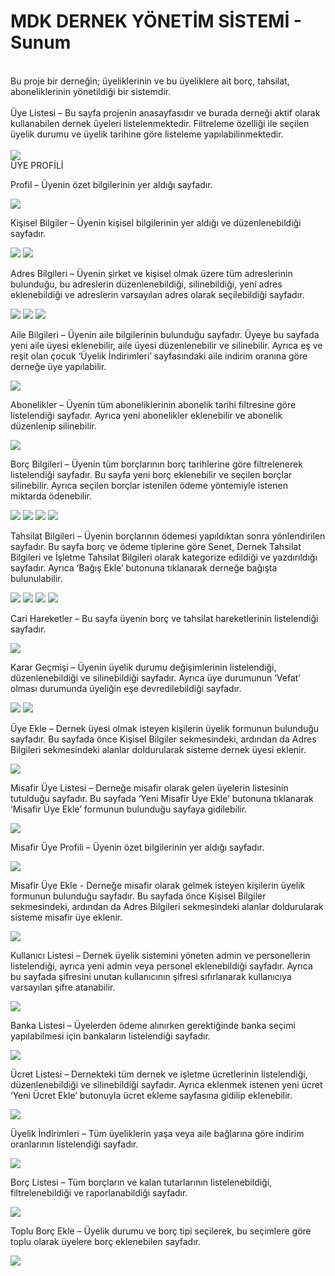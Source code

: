 # MDK DERNEK YÖNETİM SİSTEMİ - Sunum
<br/>
Bu proje bir derneğin; üyeliklerinin ve bu üyeliklere ait borç, tahsilat, aboneliklerinin yönetildiği bir sistemdir.
<br/>
<br/>
Üye Listesi – Bu sayfa projenin anasayfasıdır ve burada derneği aktif olarak kullanabilen dernek üyeleri listelenmektedir. Filtreleme özelliği ile seçilen üyelik durumu ve üyelik tarihine göre listeleme yapılabilinmektedir.
 <br/>
 <br/>
 <img src="https://github.com/gokhanoral/MDKAssociationManagement_Presentation/blob/main/MDK_Image/01_GetMemberList.png">
<br/>
ÜYE PROFİLİ

Profil – Üyenin özet bilgilerinin yer aldığı sayfadır.
  
  <img src="https://github.com/gokhanoral/MDKAssociationManagement_Presentation/blob/main/MDK_Image/02_UserProfile.png">
  
Kişisel Bilgiler – Üyenin kişisel bilgilerinin yer aldığı ve düzenlenebildiği sayfadır. 

  <img src="https://github.com/gokhanoral/MDKAssociationManagement_Presentation/blob/main/MDK_Image/03_PersonalInfo.png">

  <img src="https://github.com/gokhanoral/MDKAssociationManagement_Presentation/blob/main/MDK_Image/04_PersonalEdit.png">

Adres Bilgileri – Üyenin şirket ve kişisel olmak üzere tüm adreslerinin bulunduğu, bu adreslerin düzenlenebildiği, silinebildiği, yeni adres eklenebildiği ve adreslerin varsayılan adres olarak seçilebildiği sayfadır.
  
 <img src="https://github.com/gokhanoral/MDKAssociationManagement_Presentation/blob/main/MDK_Image/05_AddressInfo.png">
 <img src="https://github.com/gokhanoral/MDKAssociationManagement_Presentation/blob/main/MDK_Image/06_AddressEdit.png">
 <img src="https://github.com/gokhanoral/MDKAssociationManagement_Presentation/blob/main/MDK_Image/07_AddressDelete.png">

Aile Bilgileri – Üyenin aile bilgilerinin bulunduğu sayfadır. Üyeye bu sayfada yeni aile üyesi eklenebilir, aile üyesi düzenlenebilir ve silinebilir. Ayrıca eş ve reşit olan çocuk ‘Üyelik İndirimleri’ sayfasındaki aile indirim oranına göre derneğe üye yapılabilir. 

 <img src="https://github.com/gokhanoral/MDKAssociationManagement_Presentation/blob/main/MDK_Image/08_FamilyInfo.png">

Abonelikler – Üyenin tüm aboneliklerinin abonelik tarihi filtresine göre listelendiği sayfadır. Ayrıca yeni abonelikler eklenebilir ve abonelik düzenlenip silinebilir.
 
<img src="https://github.com/gokhanoral/MDKAssociationManagement_Presentation/blob/main/MDK_Image/09_SubsInfo.png">

Borç Bilgileri – Üyenin tüm borçlarının borç tarihlerine göre filtrelenerek listelendiği sayfadır. Bu sayfa yeni borç eklenebilir ve seçilen borçlar silinebilir. Ayrıca seçilen borçlar istenilen ödeme yöntemiyle istenen miktarda ödenebilir. 

 <img src="https://github.com/gokhanoral/MDKAssociationManagement_Presentation/blob/main/MDK_Image/10_DebtInfo.png">
 <img src="https://github.com/gokhanoral/MDKAssociationManagement_Presentation/blob/main/MDK_Image/11_DebtAdd.png">
 <img src="https://github.com/gokhanoral/MDKAssociationManagement_Presentation/blob/main/MDK_Image/12_DebtPayment.png">
 <img src="https://github.com/gokhanoral/MDKAssociationManagement_Presentation/blob/main/MDK_Image/13_DebtDelete.png">

Tahsilat Bilgileri – Üyenin borçlarının ödemesi yapıldıktan sonra yönlendirilen sayfadır. Bu sayfa borç ve ödeme tiplerine göre Senet, Dernek Tahsilat Bilgileri ve İşletme Tahsilat Bilgileri olarak kategorize edildiği ve yazdırıldığı sayfadır. Ayrıca ‘Bağış Ekle’ butonuna tıklanarak derneğe bağışta bulunulabilir.
 
<img src="https://github.com/gokhanoral/MDKAssociationManagement_Presentation/blob/main/MDK_Image/14_CollectionInfo.png">
<img src="https://github.com/gokhanoral/MDKAssociationManagement_Presentation/blob/main/MDK_Image/15_Senet.png">
<img src="https://github.com/gokhanoral/MDKAssociationManagement_Presentation/blob/main/MDK_Image/16_TahsilatMakbuzu.png">
<img src="https://github.com/gokhanoral/MDKAssociationManagement_Presentation/blob/main/MDK_Image/17_CurrentMovement.png">
 
Cari Hareketler – Bu sayfa üyenin borç ve tahsilat hareketlerinin listelendiği sayfadır.

<img src="https://github.com/gokhanoral/MDKAssociationManagement_Presentation/blob/main/MDK_Image/18_DecisionHistory.png">

Karar Geçmişi – Üyenin üyelik durumu değişimlerinin listelendiği, düzenlenebildiği ve silinebildiği sayfadır. Ayrıca üye durumunun ‘Vefat’ olması durumunda üyeliğin eşe devredilebildiği sayfadır.
   
<img src="https://github.com/gokhanoral/MDKAssociationManagement_Presentation/blob/main/MDK_Image/19_DecisionChange.png">
<img src="https://github.com/gokhanoral/MDKAssociationManagement_Presentation/blob/main/MDK_Image/20_DecisionEdit.png">

Üye Ekle – Dernek üyesi olmak isteyen kişilerin üyelik formunun bulunduğu sayfadır. Bu sayfada önce Kişisel Bilgiler sekmesindeki, ardından da Adres Bilgileri sekmesindeki alanlar doldurularak sisteme dernek üyesi eklenir. 

 <img src="https://github.com/gokhanoral/MDKAssociationManagement_Presentation/blob/main/MDK_Image/21_AddMember.png">
 
Misafir Üye Listesi – Derneğe misafir olarak gelen üyelerin listesinin tutulduğu sayfadır. Bu sayfada ‘Yeni Misafir Üye Ekle’ butonuna tıklanarak ‘Misafir Üye Ekle’ formunun bulunduğu sayfaya gidilebilir.

 <img src="https://github.com/gokhanoral/MDKAssociationManagement_Presentation/blob/main/MDK_Image/22_GuestMemberList.png">

Misafir Üye Profili – Üyenin özet bilgilerinin yer aldığı sayfadır.

<img src="https://github.com/gokhanoral/MDKAssociationManagement_Presentation/blob/main/MDK_Image/23_GuestProfile.png">

Misafir Üye Ekle - Derneğe misafir olarak gelmek isteyen kişilerin üyelik formunun bulunduğu sayfadır. Bu sayfada önce Kişisel Bilgiler sekmesindeki, ardından da Adres Bilgileri sekmesindeki alanlar doldurularak sisteme misafir üye eklenir. 
 
<img src="https://github.com/gokhanoral/MDKAssociationManagement_Presentation/blob/main/MDK_Image/24_AddGuest.png">

Kullanıcı Listesi – Dernek üyelik sistemini yöneten admin ve personellerin listelendiği, ayrıca yeni admin veya personel eklenebildiği sayfadır. Ayrıca bu sayfada şifresini unutan kullanıcının şifresi sıfırlanarak kullanıcıya varsayılan şifre atanabilir.
 
<img src="https://github.com/gokhanoral/MDKAssociationManagement_Presentation/blob/main/MDK_Image/25_UserList.png">

Banka Listesi – Üyelerden ödeme alınırken gerektiğinde banka seçimi yapılabilmesi için bankaların listelendiği sayfadır.

 <img src="https://github.com/gokhanoral/MDKAssociationManagement_Presentation/blob/main/MDK_Image/26_BankList.png">

Ücret Listesi – Dernekteki tüm dernek ve işletme ücretlerinin listelendiği, düzenlenebildiği ve silinebildiği sayfadır. Ayrıca eklenmek istenen yeni ücret ‘Yeni Ücret Ekle’ butonuyla ücret ekleme sayfasına gidilip eklenebilir.
 
<img src="https://github.com/gokhanoral/MDKAssociationManagement_Presentation/blob/main/MDK_Image/27_FeeList.png">

Üyelik İndirimleri – Tüm üyeliklerin yaşa veya aile bağlarına göre indirim oranlarının listelendiği sayfadır.
 
<img src="https://github.com/gokhanoral/MDKAssociationManagement_Presentation/blob/main/MDK_Image/28_DiscountList.png">

Borç Listesi – Tüm borçların ve kalan tutarlarının listelenebildiği, filtrelenebildiği ve raporlanabildiği sayfadır.

<img src="https://github.com/gokhanoral/MDKAssociationManagement_Presentation/blob/main/MDK_Image/29_DebtList.png">

Toplu Borç Ekle – Üyelik durumu ve borç tipi seçilerek, bu seçimlere göre toplu olarak üyelere borç eklenebilen sayfadır.
 
<img src="https://github.com/gokhanoral/MDKAssociationManagement_Presentation/blob/main/MDK_Image/30_AddBulkDebt.png">
